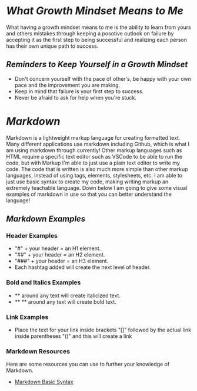 # *What Growth Mindset Means to Me*

What having a growth mindset means to me is the ability to learn from yours and others mistakes through keeping a posotive outlook on failure by accepting it as the first step to being successful and realizing each person has their own unique path to success.

## *Reminders to Keep Yourself in a Growth Mindset*

- Don't concern yourself with the pace of other's, be happy with your own pace and the improvement you are making.
- Keep in mind that failure is your first step to success.
- Never be afraid to ask for help when you're stuck.

# *Markdown*

Markdown is a lightweight markup language for creating formatted text. Many different applications use markdown including Github, which is what I am using markdown through currently! Other markup languages such as HTML require a specific text editor such as VSCode to be able to run the code, but with Markup I'm able to just use a plain text editor to write my code. The code that is written is also much more simple than other markup languages, instead of using tags, elements, stylesheets, etc. I am able to just use basic syntax  to create my code, making writing markup an extremely teachable language. Down below I am going to give some visual examples of markdown in use so that you can better understand the language!

## *Markdown Examples*

### Header Examples

- "#" + your header = an H1 element.
- "##" + your header = an H2 element.
- "###" + your header = an H3 element.
- Each hashtag added will create the next level of header.

### Bold and Italics Examples

- ** around any text will create italicized text.
- ** ** around any text will create bold text.

### Link Examples

- Place the text for your link inside brackets "[]" followed by the actual link inside parentheses "()" and this will create a link

### Markdown Resources

Here are some resources you can use to further your knowledge of Markdown.

- [Markdown Basic Syntax](https://www.markdownguide.org/basic-syntax/)
